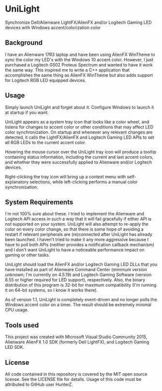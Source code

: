 # UniLight
Synchronize Dell/Alienware LightFX/AlienFX and/or Logitech Gaming LED devices with Windows accent/colorization color

## Background
I have an Alienware 17R3 laptop and have been using AlienFX WinTheme to sync the color my LED's with the Windows 10 accent color. However, I just purchased a Logitech G502 Proteus Spectrum and wanted to have it work the same way. This inspired me to write a C++ application that accomplishes the same thing as AlienFX WinTheme but also adds support for Logitech RGB LED equipped devices.

## Usage
Simply launch UniLight and forget about it. Configure Windows to launch it at startup if you want.

UniLight appears as a system tray icon that looks like a color wheel, and listens for changes to accent color or other conditions that may affect LED color synchronization. On startup and whenever any relevant changes are detected, it calls the LightFX/AlienFX and Logitech Gaming LED APIs to set all RGB LEDs to the current accent color.

Hovering the mouse cursor over the UniLight tray icon will produce a tooltip containing status information, including the current and last accent colors, and whether they were successfully applied to Alienware and/or Logitech devices.

Right-clicking the tray icon will bring up a context menu with self-explanatory selections, while left-clicking performs a manual color synchronization.

## System Requirements
I'm not 100% sure about these. I tried to implement the Alienware and Logitech API access in such a way that it will fail gracefully if either API is not supported on your system. UniLight will also attempt to re-apply the color on every color change, so that there is some hope of avoiding a restart if relevant peripherals are (re)connected after UniLight has already been launched. I haven't tried to make it any more aggressive because I have to poll both APIs (neither provides a notification callback mechanism) and I don't want UniLight to have a noticeable performance impact on gaming or other tasks.

UniLight should load the AlienFX and/or Logitech Gaming LED DLLs that you have installed as part of Alienware Command Center (minimum version unknown; I'm currently on 4.5.19) and Logitech Gaming Software (version 8.55 or higher required for LED support), respectively. Also, the binary distribution of this program is 32-bit for maximum compatibility (I'm running it on 64-bit systems, so I know it works there).

As of version 1.1, UniLight is completely event-driven and no longer polls the Windows accent color on a timer. The result should be extremely minimal CPU usage.

## Tools used
This project was created with Microsoft Visual Studio Community 2015, Alienware AlienFX 1.0 SDK (formerly Dell LightFX), and Logitech Gaming LED SDK.

## License
All code contained in this repository is covered by the MIT open source license. See the LICENSE file for details. Usage of this code must be attributed to GitHub user HunterZ.

